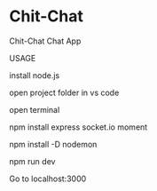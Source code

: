 # Chit-Chat 
 Chit-Chat Chat App
 
 USAGE
 
install node.js

open project folder in vs code

open terminal

npm install express socket.io moment

npm install -D nodemon

npm run dev

Go to localhost:3000
